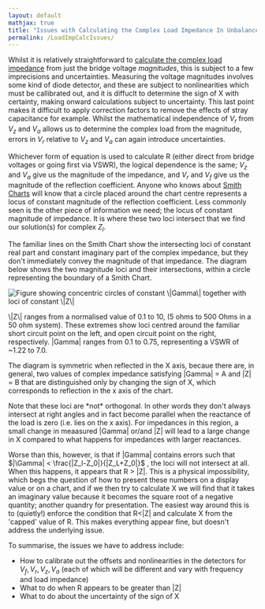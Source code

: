 ```yaml
---
layout: default
mathjax: true
title: "Issues with Calculating the Complex Load Impedance In Unbalanced RF Wheatstone Bridges"
permalink: /LoadImpCalcIssues/
---
```


Whilst it is relatively straightforward to [calculate the complex load impedance](https://github.com/G1OJS/G1OJS-MR300-SARK100-Firmware/blob/1a48a22cbbbc3ff55b7672c966618ecf135c9ec9/pages/Bridge%20Voltages%20to%20Load%20Impedance.md) from just the bridge voltage *magnitudes*, this is subject to a few imprecisions and uncertainties. Measuring the voltage magnitudes involves some kind of diode detector, and these are subject to nonlinearities which must be callibrated out, and it is diffuclt to determine the sign of X with certainty, making onward calculations subject to uncertainty. This last point makes it difficult to apply correction factors to remove the effects of stray capacitance for example. Whilst the mathematical independence of $V_r$ from $V_z$ and $V_a$ allows us to determine the complex load from the magnitude, errors in $V_r$ relative to $V_z$ and $V_a$ can again introduce uncertainties.

Whichever form of equation is used to calculate R (either direct from bridge voltages or going first via VSWR), the logical dependence is the same; $V_z$ and $V_a$ give us the magnitude of the impedance, and $V_r$ and $V_f$ give us the magnitude of the reflection coefficient. Anyone who knows about [Smith Charts](https://leleivre.com/rf_smith.html) will know that a circle placed around the chart centre represents a locus of constant magnitude of the reflection coefficient. Less commonly seen is the other piece of information we need; the locus of constant magnitude of impedance. It is where these two loci intersect that we find our solution(s) for complex $Z_l$. 

The familiar lines on the Smith Chart show the intersecting loci of constant real part and constant imaginary part of the complex impedance, but they don't immediately convey the magnitude of that impedance. The diagram below shows the two magnitude loci and their intersections, within a circle representing the boundary of a Smith Chart.

<img alt='Figure showing concentric circles of constant \|Gamma\| together with loci of constant \|Z\|' src='https://github.com/G1OJS/G1OJS-MR300-SARK100-Firmware/blob/8639cfaa215562dc22150d9b16aa0739d18e51b3/assets/img/Figure_2%20ModZ%20and%20ModG.png'></img>

<p>\|Z\| ranges from a normalised value of 0.1 to 10, (5 ohms to 500 Ohms in a 50 ohm system). These extremes show loci centred around the familiar short circuit point on the left, 
and open circuit point on the right, respectively. |Gamma| ranges from 0.1 to 0.75, representing a VSWR of ~1.22 to 7.0.</p>

<p>The diagram is symmetric when reflected in the X axis, becaue there are, in general, two values of complex impedance satisfying |Gamma| = A and |Z| = B that are distinguished only by changing the sign of X, which corresponds to reflection in the x axis of the chart.</p>

<p>Note that these loci are *not* orthogonal. In other words they don't always intersect at right angles and in fact become parallel when the reactance of the load is zero (i.e. lies on the x axis). For impedances in this region, a small change in meaasured |Gamma| or/and |Z| will lead to a large change in X compared to what happens for impedances with larger reactances. </p>

<p>Worse than this, however, is that if |Gamma| contains errors such that $|\Gamma| < \frac{|Z_l-Z_0|}{|Z_L+Z_0|}$ , the loci will not intersect at all. When this happens, it appears that R > |Z|. This is a physical impossibility, which begs the question of how to present these numbers on a display value or on a chart, and if we then try to calculate X we will find that it takes an imaginary value because it becomes the square root of a negative quantity; another quandry for presentation. The easiest way around this is to (quietly!) enforce the condition that R<|Z| and calculate X from the 'capped' value of R. This makes everything appear fine, but doesn't address the underlying issue.</p>

To summarise, the issues we have to address include:
- How to calibrate out the offsets and nonlinearities in the detectors for $V_f, V_r, V_z, V_a$ (each of which will be different and vary with frequency and load impedance)
- What to do when R appears to be greater than \|Z\|
- What to do about the uncertainty of the sign of X







